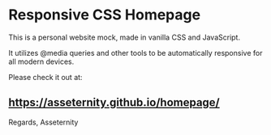 # Responsive CSS Homepage

This is a personal website mock, made in vanilla CSS and JavaScript.

It utilizes @media queries and other tools to be automatically responsive for all modern devices.

Please check it out at:

## https://asseternity.github.io/homepage/

Regards,
Asseternity
